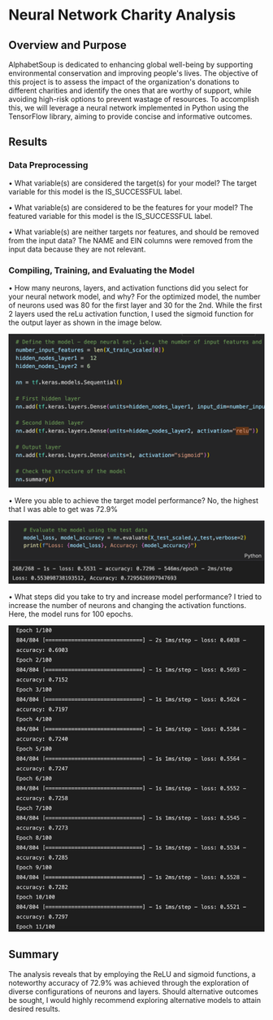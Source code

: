 # Neural Network Charity Analysis

## Overview and Purpose

AlphabetSoup is dedicated to enhancing global well-being by supporting environmental conservation and improving people's lives. The objective of this project is to assess the impact of the organization's donations to different charities and identify the ones that are worthy of support, while avoiding high-risk options to prevent wastage of resources. To accomplish this, we will leverage a neural network implemented in Python using the TensorFlow library, aiming to provide concise and informative outcomes.

## Results

### Data Preprocessing

• What variable(s) are considered the target(s) for your model?
The target variable for this model is the IS_SUCCESSFUL label.

• What variable(s) are considered to be the features for your model?
The featured variable for this model is the IS_SUCCESSFUL label.

• What variable(s) are neither targets nor features, and should be removed from the input data?
The NAME and EIN columns were removed from the input data because they are not relevant.

### Compiling, Training, and Evaluating the Model

• How many neurons, layers, and activation functions did you select for your neural network model, and why?
For the optimized model, the number of neurons used was 80 for the first layer and 30 for the 2nd. While the first 2 layers used the reLu activation function, I used the sigmoid function for the output layer as shown in the image below.

![](images/activation.png)

• Were you able to achieve the target model performance?
No, the highest that I was able to get was 72.9%

![](images/accuracy.png)

• What steps did you take to try and increase model performance?
I tried to increase the number of neurons and changing the activation functions. Here, the model runs for 100 epochs.

![](images/epochs.png)

## Summary

The analysis reveals that by employing the ReLU and sigmoid functions, a noteworthy accuracy of 72.9% was achieved through the exploration of diverse configurations of neurons and layers. Should alternative outcomes be sought, I would highly recommend exploring alternative models to attain desired results.
